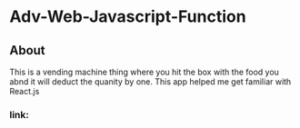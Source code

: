 # Adv-Web-Javascript-Function

## About
This is a vending machine thing where you hit the box with the food you abnd it will deduct the quanity by one. This app helped me get familiar with React.js

### link: 
